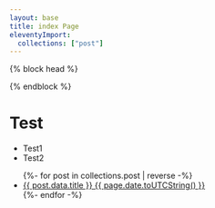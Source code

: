 ```yaml
---
layout: base
title: index Page
eleventyImport:
  collections: ["post"]
---
```


{% block head %}

<link rel="stylesheet" href="/styles/index.css">
{% endblock %}

# Test

- Test1
- Test2

<ul>
{%- for post in collections.post | reverse -%}
  <li><a href="{{ post.url }}">{{ post.data.title  }} {{ page.date.toUTCString() }} </a></li>
{%- endfor -%}
</ul>
